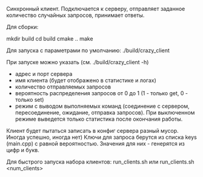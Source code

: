 Синхронный клиент.
Подключается к серверу, отправляет заданное количество случайных запросов, принимает ответы.

Для сборки:

mkdir build
cd build
cmake ..
make

Для запуска с параметрами по умолчанию:
./build/crazy_client

При запуске можно указать (см. ./build/crazy_client -h)
- адрес и порт сервера
- имя клиента (будет отображено в статистике и логах)
- количество отправляемых запросов
- вероятность распределения запросов от 0 до 1 (1 - только get, 0 - только set)
- режим с выводом выполняемых команд (соединение с сервером, пересоединение, ожидание, отправка запросов). При выключенном режиме выведется только статистика после окончания работы.

Клиент будет пытаться записать в конфиг сервера разный мусор. Иногда успешно, иногда нет)
Ключи для запроса берутся из списка keys (main.cpp) с равной вероятностью. Значения для них - генерятся из цифр и букв.


Для быстрого запуска набора клиентов:
run_clients.sh
или
run_clients.sh <num_clients>


